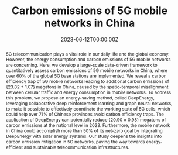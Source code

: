 ---
title: "Carbon emissions of 5G mobile networks in China"
authors:
- Tong Li
- Li Yu
- admin
- Tong Duan
- Wenzhen Huang
- Yan Zhou
- Depeng Jin
- Yong Li
- Tao Jiang
# author_notes:
# - "Equal contribution"
# - "Equal contribution"
date: "2023-06-12T00:00:00Z"
doi: "https://www.nature.com/articles/s41893-023-01206-5"

# Schedule page publish date (NOT publication's date).
publishDate: "2023-06-12T00:00:00Z"

# Publication type.
# Accepts a single type but formatted as a YAML list (for Hugo requirements).
# Enter a publication type from the CSL standard.
publication_types: ["article-journal"]

# Publication name and optional abbreviated publication name.
publication: In *Nature Sustainability*
publication_short: In *Nature Sustainability*

abstract: 5G telecommunication plays a vital role in our daily life and the global economy. However, the energy consumption and carbon emissions of 5G mobile networks are concerning. Here, we develop a large-scale data-driven framework to quantitatively assess carbon emissions of 5G mobile networks in China, where over 60% of the global 5G base stations are implemented. We reveal a carbon efficiency trap of 5G mobile networks leading to additional carbon emissions of {23.82 $\pm$ 1.07} megatons in China, caused by the spatio-temporal misalignment between cellular traffic and energy consumption in mobile networks. To address this problem, we propose an energy-saving method, called DeepEnergy, leveraging collaborative deep reinforcement learning and graph neural networks, to make it possible to effectively coordinate the working state of 5G cells, which could help over 71% of Chinese provinces avoid carbon efficiency traps. The application of DeepEnergy can potentially reduce {20.90 $\pm$ 0.98} megatons of carbon emissions at the national level in 2023. Furthermore, the mobile network in China could accomplish more than 50\% of its net-zero goal by integrating DeepEnergy with solar energy systems. Our study deepens the insights into carbon emission mitigation in 5G networks, paving the way towards energy-efficient and sustainable telecommunication infrastructures.

# Summary. An optional shortened abstract.
summary: Our study deepens the insights into carbon emission mitigation in 5G networks, paving the way towards energy-efficient and sustainable telecommunication infrastructures. [Code](https://github.com/Tong89/Sustainability_5G) [Paper](https://www.nature.com/articles/s41893-023-01206-5)

tags:
  - 5G Network Deployment
  - Carbon Efficiency
  - Reinforcement Learning
featured: true

# links:
# - name: ""
#   url: ""
url_pdf: 'https://www.nature.com/articles/s41893-023-01206-5'
url_code: 'https://github.com/Tong89/Sustainability_5G'
url_dataset: ''
url_poster: ''
url_project: ''
url_slides: ''
url_source: ''
url_video: ''

# Featured image
# To use, add an image named `featured.jpg/png` to your page's folder. 
image:
  caption: 'Our Paper.'
  focal_point: ""
  preview_only: false

# Associated Projects (optional).
#   Associate this publication with one or more of your projects.
#   Simply enter your project's folder or file name without extension.
#   E.g. `internal-project` references `content/project/internal-project/index.md`.
#   Otherwise, set `projects: []`.
projects: []

# Slides (optional).
#   Associate this publication with Markdown slides.
#   Simply enter your slide deck's filename without extension.
#   E.g. `slides: "example"` references `content/slides/example/index.md`.
#   Otherwise, set `slides: ""`.
slides: ""
---